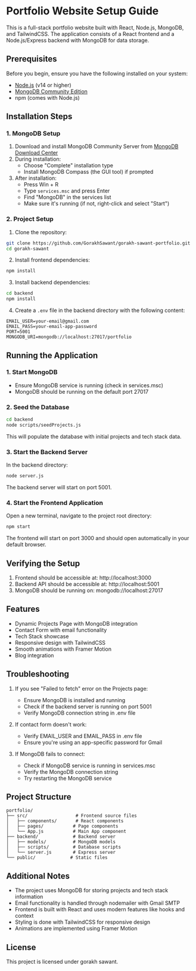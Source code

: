# Portfolio Website Setup Guide

This is a full-stack portfolio website built with React, Node.js, MongoDB, and TailwindCSS. The application consists of a React frontend and a Node.js/Express backend with MongoDB for data storage.

## Prerequisites

Before you begin, ensure you have the following installed on your system:
- [Node.js](https://nodejs.org/) (v14 or higher)
- [MongoDB Community Edition](https://www.mongodb.com/try/download/community)
- npm (comes with Node.js)

## Installation Steps

### 1. MongoDB Setup
1. Download and install MongoDB Community Server from [MongoDB Download Center](https://www.mongodb.com/try/download/community)
2. During installation:
   - Choose "Complete" installation type
   - Install MongoDB Compass (the GUI tool) if prompted
3. After installation:
   - Press Win + R
   - Type `services.msc` and press Enter
   - Find "MongoDB" in the services list
   - Make sure it's running (if not, right-click and select "Start")

### 2. Project Setup

1. Clone the repository:
```bash
git clone https://github.com/GorakhSawant/gorakh-sawant-portfolio.git
cd gorakh-sawant
```

2. Install frontend dependencies:
```bash
npm install
```

3. Install backend dependencies:
```bash
cd backend
npm install
```

4. Create a `.env` file in the backend directory with the following content:
```env
EMAIL_USER=your-email@gmail.com
EMAIL_PASS=your-email-app-password
PORT=5001
MONGODB_URI=mongodb://localhost:27017/portfolio
```

## Running the Application

### 1. Start MongoDB
- Ensure MongoDB service is running (check in services.msc)
- MongoDB should be running on the default port 27017

### 2. Seed the Database
```bash
cd backend
node scripts/seedProjects.js
```
This will populate the database with initial projects and tech stack data.

### 3. Start the Backend Server
In the backend directory:
```bash
node server.js
```
The backend server will start on port 5001.

### 4. Start the Frontend Application
Open a new terminal, navigate to the project root directory:
```bash
npm start
```
The frontend will start on port 3000 and should open automatically in your default browser.

## Verifying the Setup

1. Frontend should be accessible at: http://localhost:3000
2. Backend API should be accessible at: http://localhost:5001
3. MongoDB should be running on: mongodb://localhost:27017

## Features

- Dynamic Projects Page with MongoDB integration
- Contact Form with email functionality
- Tech Stack showcase
- Responsive design with TailwindCSS
- Smooth animations with Framer Motion
- Blog integration

## Troubleshooting

1. If you see "Failed to fetch" error on the Projects page:
   - Ensure MongoDB is installed and running
   - Check if the backend server is running on port 5001
   - Verify MongoDB connection string in .env file

2. If contact form doesn't work:
   - Verify EMAIL_USER and EMAIL_PASS in .env file
   - Ensure you're using an app-specific password for Gmail

3. If MongoDB fails to connect:
   - Check if MongoDB service is running in services.msc
   - Verify the MongoDB connection string
   - Try restarting the MongoDB service

## Project Structure

```
portfolio/
├── src/                  # Frontend source files
│   ├── components/       # React components
│   ├── pages/           # Page components
│   └── App.js           # Main App component
├── backend/             # Backend server
│   ├── models/          # MongoDB models
│   ├── scripts/         # Database scripts
│   └── server.js        # Express server
└── public/             # Static files
```

## Additional Notes

- The project uses MongoDB for storing projects and tech stack information
- Email functionality is handled through nodemailer with Gmail SMTP
- Frontend is built with React and uses modern features like hooks and context
- Styling is done with TailwindCSS for responsive design
- Animations are implemented using Framer Motion


## License

This project is licensed under gorakh sawant.